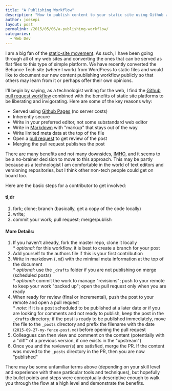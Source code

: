 ```yaml
---
title: "A Publishing Workflow"
description: "How to publish content to your static site using Github and pull requests"
author: joesepi
layout: post
permalink: /2015/05/06/a-publishing-workflow/
categories:
  - Web Dev
---
```


I am a big fan of the [static-site movement](https://staticsitegenerators.net/). As such, I have been going through all of my web sites and converting the ones that can be served as flat files to this type of simple platform. We have recently converted the Behance Tech site (where I work) from WordPress to static files and would like to document our new content publishing workflow publicly so that others may learn from it or perhaps offer their own opinions.

I'll begin by saying, as a technologist writing for the web, I find the [Github pull request workflow](https://guides.github.com/introduction/flow/) combined with the benefits of static site platforms to be liberating and invigorating. Here are some of the key reasons why:

- Served using [Github Pages](https://pages.github.com/) (no server costs)
- Inherently secure
- Write in your preferred editor, not some substandard web editor
- Write in [Markdown](http://daringfireball.net/projects/markdown/) with "markup" that stays out of the way
- Write limited meta data at the top of the file
- Open a [pull request](https://help.github.com/articles/using-pull-requests/) to get review of the post
- Merging the pull request publishes the post

There are many benefits and not many downsides, <abbr title="In My Humble Opinion">IMHO</abbr>, and it seems to be a no-brainer decision to move to this approach. This may be partly because as a technologist I am comfortable in the world of text editors and versioning repositories, but I think other non-tech people could get on board too.

Here are the basic steps for a contributor to get involved:

#### tl;dr

1. fork; clone; branch (basically, get a copy of the code locally)
1. write;
1. commit your work; pull request; merge/publish

#### More Details:

1. If you haven't already, fork the master repo, clone it locally
<br>\* *optional:* for this workflow, it is best to create a branch for your post
1. Add yourself to the authors file if this is your first contribution
1. Write in markdown (`.md`) with the minimal meta information at the top of the document
<br>\* *optional:* use the `_drafts` folder if you are not publishing on merge (scheduled posts)
<br>\* *optional:* commit the work to manage "revisions"; push to your remote to keep your work "backed up"; open the pull request only when you are ready
1. When ready for review (final or incremental), push the post to your remote and open a pull request
<br>\* *note:* if it is a post scheduled to be published at a later date or if you are looking for comments and not ready to publish, keep the post in the `_drafts` directory; if the post is ready to be published immediately, move the file to the `_posts` directory and prefix the filename with the date (`2015-09-27-my-fence-post.md`) before opening the pull request
1. Colleagues can then view and comment on the content (potentially with a "diff" of a previous version, if one exists in the "upstream")
1. Once you and the reviewer(s) are satisfied, merge the PR. If the content was moved to the `_posts` directory in the PR, then you are now "published"

There may be some unfamiliar terms above (depending on your skill level and experience with these particular tools and techniques), but hopefully the bullet points and steps were conceptually descriptive enough to walk you through the flow at a high level and demonstrate the benefits.


